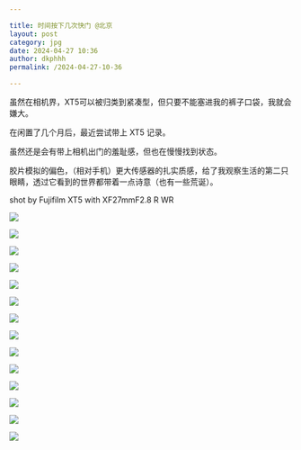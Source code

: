 ```yaml
---

title: 时间按下几次快门 @北京
layout: post
category: jpg
date: 2024-04-27 10:36
author: dkphhh
permalink: /2024-04-27-10-36

---
```


虽然在相机界，XT5可以被归类到紧凑型，但只要不能塞进我的裤子口袋，我就会嫌大。

在闲置了几个月后，最近尝试带上 XT5 记录。

虽然还是会有带上相机出门的羞耻感，但也在慢慢找到状态。

胶片模拟的偏色，（相对手机）更大传感器的扎实质感，给了我观察生活的第二只眼睛，透过它看到的世界都带着一点诗意（也有一些荒诞）。

shot by Fujifilm XT5 with XF27mmF2.8 R WR 

![](https://cdn.jsdelivr.net/gh/dkphhh/img/imgformessage/20240427103953.jpg)


![](https://cdn.jsdelivr.net/gh/dkphhh/img/imgformessage/20240427103956.jpg)


![](https://cdn.jsdelivr.net/gh/dkphhh/img/imgformessage/20240427103958.jpg)


![](https://cdn.jsdelivr.net/gh/dkphhh/img/imgformessage/20240427104000.jpg)


![](https://cdn.jsdelivr.net/gh/dkphhh/img/imgformessage/20240427104003.jpg)


![](https://cdn.jsdelivr.net/gh/dkphhh/img/imgformessage/20240427104005.jpg)


![](https://cdn.jsdelivr.net/gh/dkphhh/img/imgformessage/20240427104008.jpg)


![](https://cdn.jsdelivr.net/gh/dkphhh/img/imgformessage/20240427104010.jpg)


![](https://cdn.jsdelivr.net/gh/dkphhh/img/imgformessage/20240427104013.jpg)


![](https://cdn.jsdelivr.net/gh/dkphhh/img/imgformessage/20240427104015.jpg)


![](https://cdn.jsdelivr.net/gh/dkphhh/img/imgformessage/20240427104017.jpg)


![](https://cdn.jsdelivr.net/gh/dkphhh/img/imgformessage/20240427104019.jpg)


![](https://cdn.jsdelivr.net/gh/dkphhh/img/imgformessage/20240427104021.jpg)


![](https://cdn.jsdelivr.net/gh/dkphhh/img/imgformessage/20240427104025.jpg)

